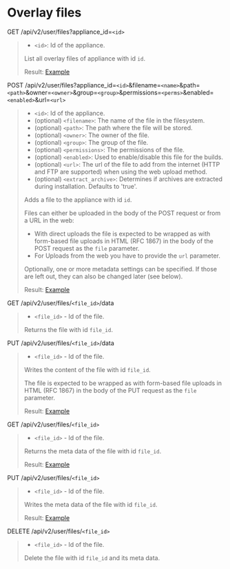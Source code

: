 # Overlay files

GET /api/v2/user/files?appliance_id=`<id>`
> * `<id>`: Id of the appliance.
>
> List all overlay files of appliance with id `id`.
>
> Result: [Example](files.xml)

POST /api/v2/user/files?appliance_id=`<id>`&filename=`<name>`&path=`<path>`&owner=`<owner>`&group=`<group>`&permissions=`<perms>`&enabled=`<enabled>`&url=`<url>`
> * `<id>`: Id of the appliance.
> * (optional) `<filename>`: The name of the file in the filesystem.
> * (optional) `<path>`: The path where the file will be stored.
> * (optional) `<owner>`: The owner of the file.
> * (optional) `<group>`: The group of the file.
> * (optional) `<permissions>`: The permissions of the file.
> * (optional) `<enabled>`: Used to enable/disable this file for the
>   builds.
> * (optional) `<url>`: The url of the file to add from the internet
>   (HTTP and FTP are supported) when using the web upload method.
> * (optional) `<extract_archive>`: Determines if archives are extracted
>   during installation. Defaults to 'true'.
>
> Adds a file to the appliance with id `id`.
>
> Files can either be uploaded in the body of the POST request or from a
> URL in the web:
> * With direct uploads the file is expected to be wrapped as with
>   form-based file uploads in HTML (RFC 1867) in the body of the POST
>   request as the `file` parameter.
> * For Uploads from the web you have to provide the `url` parameter.
>
> Optionally, one or more metadata settings can be specified. If those
> are left out, they can also be changed later (see below).
>
> Result: [Example](file.xml)

GET /api/v2/user/files/`<file_id>`/data
> * `<file_id>` - Id of the file.
>
> Returns the file with id `file_id`.

PUT /api/v2/user/files/`<file_id>`/data
> * `<file_id>` - Id of the file.
>
> Writes the content of the file with id `file_id`.
>
> The file is expected to be wrapped as with form-based file uploads
> in HTML (RFC 1867) in the body of the PUT request as the `file`
> parameter.
>
> Result: [Example](file.xml)

GET /api/v2/user/files/`<file_id>`
> * `<file_id>` - Id of the file.
>
> Returns the meta data of the file with id `file_id`.
>
> Result: [Example](file.xml)

PUT /api/v2/user/files/`<file_id>`
> * `<file_id>` - Id of the file.
>
> Writes the meta data of the file with id `file_id`.
>
> Result: [Example](file.xml)

DELETE /api/v2/user/files/`<file_id>`
> * `<file_id>` - Id of the file.
>
> Delete the file with id `file_id` and its meta data.
